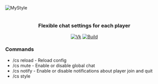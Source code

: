 
<img src="https://sun9-34.userapi.com/TPRtLVFKA2V-hUilslKni3T5b5inUBdN0RvwDw/ODcs8GAOPs0.jpg" alt="MyStyle" align="center">

<div align="center">
  <h1> </h1>
  <h3>Flexible chat settings for each player</h3>
  
  [![Vk](https://img.shields.io/badge/vk-DeelTer-9cf)](https://vk.com/DeelTer/)
  [![Build](https://img.shields.io/badge/builds-check%20it-green)](https://github.com/DeelTer/MyStyle/releases)
  
</div>

### Commands
* /cs reload - Reload config
* /cs mute - Enable or disable global chat
* /cs notify - Enable or disable notifications about player join and quit
* /cs style <style> - Change your chat style ( placeholders: %PLAYER% & %MESSAGE% )
* /cs prefix <local/global> <prefix> - Change your chat prefix
 
